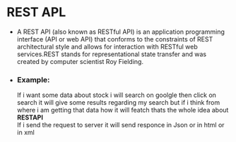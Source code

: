 <h1>REST APL</h1>

* <p>A REST API (also known as RESTful API) is an application programming interface (API or web API) that conforms to the constraints of REST architectural style and allows for interaction with RESTful web services.REST stands for representational state transfer and was created by computer scientist Roy Fielding.</p>
* <h3>Example:</h3> <p>If i want some data about stock i will search on goolgle then click on search it will give some results regarding my search but if i think from where i am getting that data how it will featch thats the whole idea about <b>RESTAPI<br></b>If i send the request to server it will send responce in Json or in html or in xml</p>
